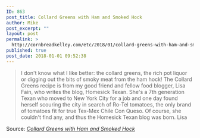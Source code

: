 ```yaml
---
ID: 863
post_title: Collard Greens with Ham and Smoked Hock
author: Mike
post_excerpt: ""
layout: post
permalink: >
  http://cornbreadkelley.com/etc/2018/01/collard-greens-with-ham-and-smoked-hock/
published: true
post_date: 2018-01-01 09:52:38
---
```

<blockquote><a href="https://steamykitchen.com/19082-collard-greens-recipe-ham-hock.html"><img class="alignnone size-full" src="http://cornbreadkelley.com/wp-content/uploads/2018/01/collard-greens-recipe-57401.jpg" alt="" /></a>I don't know what I like better: the collard greens, the rich pot liquor or digging out the bits of smoky meat from the ham hock! The Collard Greens recipe is from my good friend and fellow food blogger, Lisa Fain, who writes the blog, Homesick Texan. She's a 7th generation Texan who moved to New York City for a job and one day found herself scouring the city in search of Ro-Tel tomatoes, the only brand of tomatoes fit for true Tex-Mex Chile Con Queso. Of course, she couldn't find any, and thus the Homesick Texan blog was born. Lisa</blockquote>
Source: <em><a href="https://steamykitchen.com/19082-collard-greens-recipe-ham-hock.html">Collard Greens with Ham and Smoked Hock</a></em>